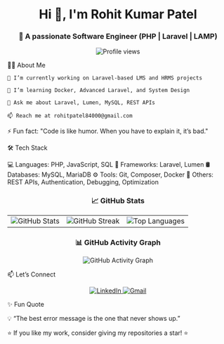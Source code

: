<h1 align="center">Hi 👋, I'm Rohit Kumar Patel</h1> <h3 align="center">🚀 A passionate Software Engineer (PHP | Laravel | LAMP)</h3> <p align="center"> <img src="https://komarev.com/ghpvc/?username=rohit7985&label=Profile%20views&color=0e75b6&style=flat" alt="Profile views" /> </p>


👨‍💻 About Me

    🔭 I’m currently working on Laravel-based LMS and HRMS projects

    🌱 I’m learning Docker, Advanced Laravel, and System Design

    💬 Ask me about Laravel, Lumen, MySQL, REST APIs

    📫 Reach me at rohitpatel84000@gmail.com
    

⚡ Fun fact: "Code is like humor. When you have to explain it, it’s bad."



🛠️ Tech Stack

💻 Languages: PHP, JavaScript, SQL
🧰 Frameworks: Laravel, Lumen
🛢️ Databases: MySQL, MariaDB
⚙️ Tools: Git, Composer, Docker
🔐 Others: REST APIs, Authentication, Debugging, Optimization


<h3 align="center">📈 GitHub Stats</h3>

<table align="center">
  <tr>
    <td>
      <img src="https://github-readme-stats.vercel.app/api?username=rohit7985&show_icons=true&theme=radical" alt="GitHub Stats" />
    </td>
    <td>
      <img src="https://github-readme-streak-stats.herokuapp.com/?user=rohit7985&theme=radical" alt="GitHub Streak" />
    </td>
    <td>
      <img src="https://github-readme-stats.vercel.app/api/top-langs/?username=rohit7985&layout=compact&theme=radical" alt="Top Languages" />
    </td>
  </tr>
</table>

<h3 align="center">📊 GitHub Activity Graph</h3>

<p align="center">
  <img src="https://github-readme-activity-graph.vercel.app/graph?username=rohit7985&theme=react-dark&hide_border=true&area=true" alt="GitHub Activity Graph" />
</p>




📫 Let’s Connect
<p align="center"> <a href="https://www.linkedin.com/in/rohit84000/" target="_blank"> <img alt="LinkedIn" src="https://img.shields.io/badge/LinkedIn-0077B5?style=for-the-badge&logo=linkedin&logoColor=white" /> </a> <a href="mailto:rohitpatel84000@gmail.com"> <img alt="Gmail" src="https://img.shields.io/badge/Gmail-D14836?style=for-the-badge&logo=gmail&logoColor=white" /> </a> </p>


✨ Fun Quote

💡 “The best error message is the one that never shows up.”



⭐️ If you like my work, consider giving my repositories a star! ⭐️
